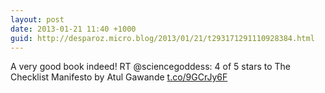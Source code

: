 ```yaml
---
layout: post
date: 2013-01-21 11:40 +1000
guid: http://desparoz.micro.blog/2013/01/21/t293171291110928384.html
---
```

A very good book indeed! RT @sciencegoddess: 4 of 5 stars to The Checklist Manifesto by Atul Gawande [t.co/9GCrJy6F](http://t.co/9GCrJy6F)

